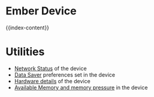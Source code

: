 # Ember Device

{{index-content}}

# Utilities

- [Network Status](/docs/network) of the device
- [Data Saver](/docs/savedata) preferences set in the device
- [Hardware details](/docs/hardware-concurrency) of the device
- [Available Memory and memory pressure](/docs/memory) in the device
